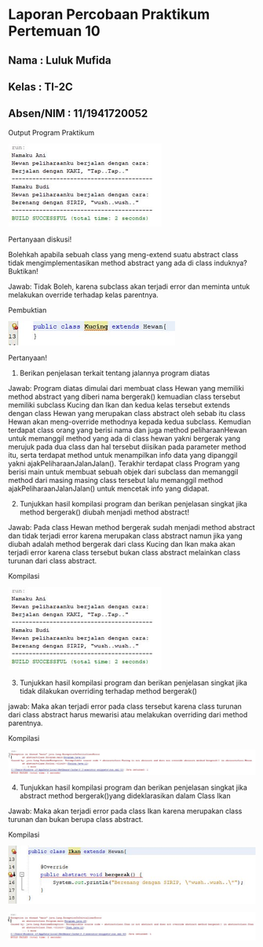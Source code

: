 # Laporan Percobaan Praktikum Pertemuan 10

## Nama : Luluk Mufida

## Kelas : TI-2C

## Absen/NIM : 11/1941720052

Output Program Praktikum

![output](https://github.com/LulukMufida015/PBO-1941720052/blob/master/pertemuan10/img/outPrak.JPG)

Pertanyaan diskusi!

Bolehkah  apabila  sebuah  class  yang  meng-extend  suatu  abstract  class  tidak 
mengimplementasikan method abstract yang ada di class induknya? Buktikan! 

Jawab: Tidak Boleh, karena subclass akan terjadi error dan meminta untuk melakukan override terhadap kelas parentnya.

Pembuktian

![output](https://github.com/LulukMufida015/PBO-1941720052/blob/master/pertemuan10/img/diskusi.JPG)

Pertanyaan!

1. Berikan penjelasan terkait tentang jalannya program diatas

Jawab: Program diatas dimulai dari membuat class Hewan yang memiliki method abstract yang diberi nama bergerak() kemuadian class tersebut memiliki subclass Kucing dan Ikan dan kedua kelas tersebut extends dengan class Hewan yang merupakan class abstract oleh sebab itu class Hewan akan meng-override methodnya kepada kedua subclass. Kemudian terdapat class orang yang berisi nama dan juga method peliharaanHewan untuk memanggil method yang ada di class hewan yakni bergerak yang merujuk pada dua class dan hal tersebut diisikan pada parameter method itu, serta terdapat method untuk menampilkan info data yang dipanggil yakni ajakPeliharaanJalanJalan(). Terakhir terdapat class Program yang berisi main untuk membuat sebuah objek dari subclass dan memanggil method dari masing masing class tersebut lalu memanggil method ajakPeliharaanJalanJalan() untuk mencetak info yang didapat.

2. Tunjukkan hasil kompilasi program dan berikan penjelasan singkat jika method
bergerak() diubah menjadi method abstract!

Jawab: Pada class Hewan method bergerak sudah menjadi method abstract dan tidak terjadi error karena merupakan class abstract namun jika yang diubah adalah method bergerak dari class Kucing dan Ikan maka akan terjadi error karena class tersebut bukan class abstract melainkan class turunan dari class abstract.

Kompilasi

![output](https://github.com/LulukMufida015/PBO-1941720052/blob/master/pertemuan10/img/outPrak.JPG)


3. Tunjukkan hasil kompilasi program dan berikan penjelasan singkat jika tidak dilakukan 
overriding terhadap method bergerak()

jawab: Maka akan terjadi error pada class tersebut karena class turunan dari class abstract harus mewarisi atau melakukan overriding dari method parentnya.

Kompilasi

![output](https://github.com/LulukMufida015/PBO-1941720052/blob/master/pertemuan10/img/3.JPG)

4. Tunjukkan hasil kompilasi program dan berikan penjelasan singkat jika abstract method
bergerak()yang dideklarasikan dalam Class Ikan 

Jawab: Maka akan terjadi error pada class Ikan karena merupakan class turunan dan bukan berupa class abstract.

Kompilasi

![output](https://github.com/LulukMufida015/PBO-1941720052/blob/master/pertemuan10/img/4.JPG)

![output](https://github.com/LulukMufida015/PBO-1941720052/blob/master/pertemuan10/img/4.2.JPG)
